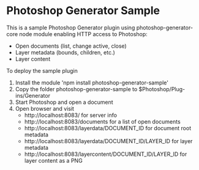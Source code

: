 # Photoshop Generator Sample
This is a sample Photoshop Generator plugin using photoshop-generator-core node module enabling HTTP access to Photoshop:
- Open documents (list, change active, close)
- Layer metadata (bounds, children, etc.)
- Layer content 

To deploy the sample plugin 
1) Install the module 'npm install photoshop-generator-sample'
3) Copy the folder photoshop-generator-sample to $Photoshop/Plug-ins/Generator
4) Start Photoshop and open a document
5) Open browser and visit
   - http://localhost:8083/ for server info
   - http://localhost:8083/documents for a list of open documents
   - http://localhost:8083/layerdata/DOCUMENT_ID for document root metadata
   - http://localhost:8083/layerdata/DOCUMENT_ID/LAYER_ID for layer metadata
   - http://localhost:8083/layercontent/DOCUMENT_ID/LAYER_ID for layer content as a PNG
   

